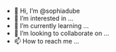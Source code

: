 - 👋 Hi, I’m @sophiadube
- 👀 I’m interested in ...
- 🌱 I’m currently learning ...
- 💞️ I’m looking to collaborate on ...
- 📫 How to reach me ...

<!---
sophiadube/sophiadube is a ✨ special ✨ repository because its `README.md` (this file) appears on your GitHub profile.
You can click the Preview link to take a look at your changes.
--->
